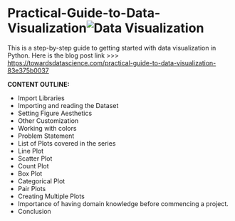 # Practical-Guide-to-Data-Visualization![Data Visualization](https://user-images.githubusercontent.com/71575857/222186631-235beb62-8c9f-4a33-9cb5-3939ff3d43f3.png)

This is a step-by-step guide to getting started with data visualization in Python.
Here is the blog post link >>> https://towardsdatascience.com/practical-guide-to-data-visualization-83e375b0037

<strong>CONTENT OUTLINE:</strong>

- Import Libraries
- Importing and reading the Dataset
- Setting Figure Aesthetics
- Other Customization
- Working with colors
- Problem Statement
- List of Plots covered in the series
- Line Plot
- Scatter Plot
- Count Plot
- Box Plot
- Categorical Plot
- Pair Plots
- Creating Multiple Plots
- Importance of having domain knowledge before commencing a project.
- Conclusion
